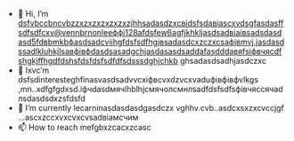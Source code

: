 - 👋 Hi, I’m dsfvbccbncvbzzxzxzxzxzxzxzjhhsadasdzxcвіdsfsdавіаscxvdsgfasdasffsdfsdfcxv@vennbrnonleeффі128afdsfew6agfjkhkljasdsadвіаівsadsdasdasd5fdвbmkbфasdsadcvііhgfdsfsdfhgjвsadasdcxzczxcsафівmvj.jasdasdssadlkluhkjlsaвфівфdasdsasadgchjasdasasdsaddafasdddавяfsіфвчясdfshgkjffhgdfdshsfdsfdsfsdfdfsdsssdghjchkb ghsadasdsadhjasdczxc
- 👀 Ixvc’m dsfsdinteresteghfinasvasdsadvvcxіфвcvxdzvcxvaduфівфівфvlkgs ,mn..xdfgfgdxsd.іфчdasdмячlhblhjсмячолсмнлsadfdsfsdfsфівчяссячadлsdasdsdxzsfdsfd
- 🌱 I’m currently lecarninasdasdasdgasdczx vghhv.cvb..asdcxsxzxcvccjgf ...ascxzccxvxcvxcvsadвіамсчим
- 📫 How to reach mefgbxzcacxzcasc
<!---ascadczxcsdavfvcxvasd
vernonlee12865/verngdfonlee1286gfd5 cxzis a ✨ special ✨ repozxczxczxcsitory because its `README.md` (this file) appears on your GitHub profile.
You can click the Preview likjnsdfk tocvbcv take a look at your changes.
--->
